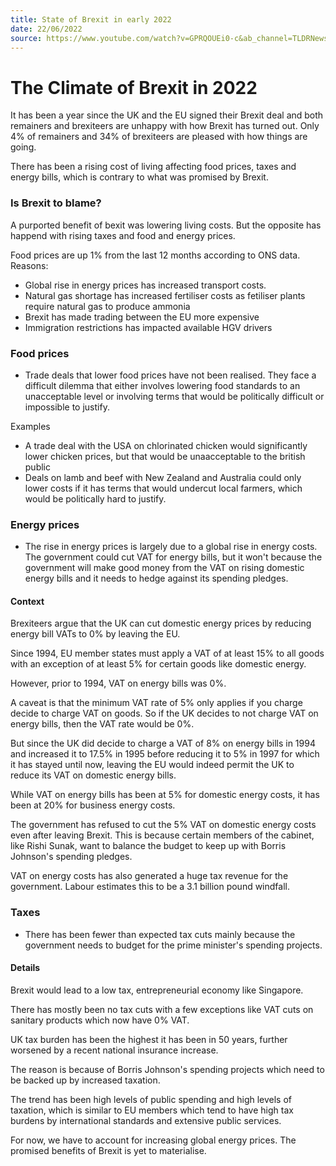 ```yaml
---
title: State of Brexit in early 2022
date: 22/06/2022
source: https://www.youtube.com/watch?v=GPRQOUEi0-c&ab_channel=TLDRNews
---
```


# The Climate of Brexit in 2022

It has been a year since the UK and the EU signed their Brexit deal and both remainers and brexiteers are unhappy with how Brexit has turned out. Only 4% of remainers and 34% of brexiteers are pleased with how things are going. 

There has been a rising cost of living affecting food prices, taxes and energy bills, which is contrary to what was promised by Brexit.

### Is Brexit to blame?

A purported benefit of bexit was lowering living costs. But the opposite has happend with rising taxes and food and energy prices.

Food prices are up 1% from the last 12 months according to ONS data.
Reasons:
- Global rise in energy prices has increased transport costs.
- Natural gas shortage has increased fertiliser costs as fetiliser plants require natural gas to produce ammonia 
- Brexit has made trading between the EU more expensive
- Immigration restrictions has impacted available HGV drivers

### Food prices

- Trade deals that lower food prices have not been realised. They face a difficult dilemma that either involves lowering food standards to an unacceptable level or involving terms that would be politically difficult or impossible to justify.

Examples
- A trade deal with the USA on chlorinated chicken would significantly lower chicken prices, but that would be unaacceptable to the british public
- Deals on lamb and beef with New Zealand and Australia could only lower costs if it has terms that would undercut local farmers, which would be politically hard to justify.

### Energy prices

- The rise in energy prices is largely due to a global rise in energy costs. The government could cut VAT for energy bills, but it won't because the government will make good money from the VAT on rising domestic energy bills and it needs to hedge against its spending pledges.

#### Context

Brexiteers argue that the UK can cut domestic energy prices by reducing energy bill VATs to 0% by leaving the EU.

Since 1994, EU member states must apply a VAT of at least 15% to all goods with an exception of at least 5% for certain goods like domestic energy. 

However, prior to 1994, VAT on energy bills was 0%.

A caveat is that the minimum VAT rate of 5% only applies if you charge decide to charge VAT on goods. So if the UK decides to not charge VAT on energy bills, then the VAT rate would be 0%.

But since the UK did decide to charge a VAT of 8% on energy bills in 1994 and increased it to 17.5% in 1995 before reducing it to 5% in 1997 for which it has stayed until now, leaving the EU would indeed permit the UK to reduce its VAT on domestic energy bills.

While VAT on energy bills has been at 5% for domestic energy costs, it has been at 20% for business energy costs.

The government has refused to cut the 5% VAT on domestic energy costs even after leaving Brexit. This is because certain members of the cabinet, like Rishi Sunak, want to balance the budget to keep up with Borris Johnson's spending pledges.

VAT on energy costs has also generated a huge tax revenue for the government. Labour estimates this to be a 3.1 billion pound windfall.

### Taxes

- There has been fewer than expected tax cuts mainly because the government needs to budget for the prime minister's spending projects.

#### Details

Brexit would lead to a low tax, entrepreneurial economy like Singapore.

There has mostly been no tax cuts with a few exceptions like VAT cuts on sanitary products which now have 0% VAT.

UK tax burden has been the highest it has been in 50 years, further worsened by a recent national insurance increase. 

The reason is because of Borris Johnson's spending projects which need to be backed up by increased taxation.

The trend has been high levels of public spending and high levels of taxation, which is similar to EU members which tend to have high tax burdens by international standards and extensive public services.

For now, we have to account for increasing global energy prices. The promised benefits of Brexit is yet to materialise.